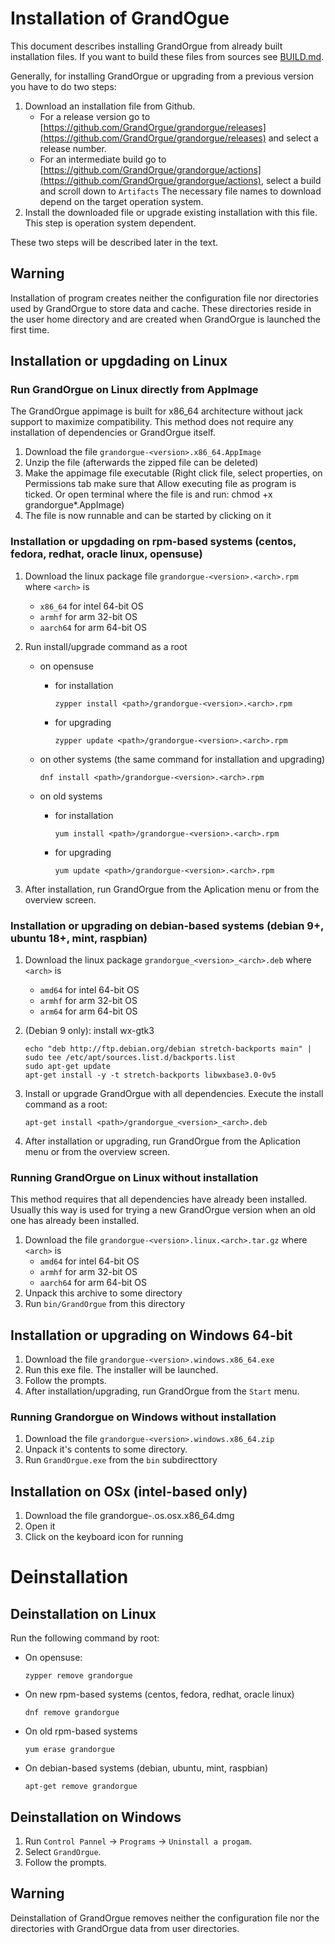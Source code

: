 # Installation of GrandOgue
This document describes installing GrandOrgue from already built installation files. If you want to build these files from sources see [BUILD.md](BUILD.md).

Generally, for installing GrandOrgue or upgrading from a previous version you have to do two steps:

1. Download an installation file from Github.
    * For a release version go to [https://github.com/GrandOrgue/grandorgue/releases](https://github.com/GrandOrgue/grandorgue/releases) and select a release number.
    * For an intermediate build go to [https://github.com/GrandOrgue/grandorgue/actions](https://github.com/GrandOrgue/grandorgue/actions), select a build and scroll down to `Artifacts`
    The necessary file names to download depend on the target operation system.
2. Install the downloaded file or upgrade existing installation with this file. This step is operation system dependent.

These two steps will be described later in the text.

## Warning

Installation of program creates neither the configuration file nor directories used by GrandOrgue to store data and cache. These directories reside in the user home directory and are created when GrandOrgue is launched the first time.

## Installation or upgdading on Linux

### Run GrandOrgue on Linux directly from AppImage
The GrandOrgue appimage is built for x86_64 architecture without jack support to maximize compatibility. This method does not require any installation of dependencies or GrandOrgue itself.

1. Download the file ``grandorgue-<version>.x86_64.AppImage``
2. Unzip the file (afterwards the zipped file can be deleted)
3. Make the appimage file executable (Right click file, select properties, on Permissions tab make sure that Allow executing file as program is ticked. Or open terminal where the file is and run: chmod +x grandorgue*.AppImage)
4. The file is now runnable and can be started by clicking on it

### Installation or upgdading on rpm-based systems (centos, fedora, redhat, oracle linux, opensuse)

1. Download the linux package file ``grandorgue-<version>.<arch>.rpm`` where `<arch>` is

    - `x86_64` for intel 64-bit OS
    - `armhf` for arm 32-bit OS
    - `aarch64` for arm 64-bit OS

2. Run install/upgrade command as a root

    - on opensuse

        - for installation

            ```
            zypper install <path>/grandorgue-<version>.<arch>.rpm
            ```

        - for upgrading

            ```
            zypper update <path>/grandorgue-<version>.<arch>.rpm
            ```

    - on other systems (the same command for installation and upgrading)

        ```
        dnf install <path>/grandorgue-<version>.<arch>.rpm
        ```

    - on old systems

        - for installation

            ```
            yum install <path>/grandorgue-<version>.<arch>.rpm
            ```

        - for upgrading

            ```
            yum update <path>/grandorgue-<version>.<arch>.rpm
            ```

3. After installation, run GrandOrgue from the Aplication menu or from the overview screen.

### Installation or upgrading on debian-based systems (debian 9+, ubuntu 18+, mint, raspbian)

1. Download the linux package ``grandorgue_<version>_<arch>.deb`` where `<arch>` is
    - `amd64` for intel 64-bit OS
    - `armhf` for arm 32-bit OS
    - `arm64` for arm 64-bit OS
2. (Debian 9 only): install wx-gtk3

    ```
    echo "deb http://ftp.debian.org/debian stretch-backports main" | sudo tee /etc/apt/sources.list.d/backports.list
    sudo apt-get update
    apt-get install -y -t stretch-backports libwxbase3.0-0v5
    ```

3. Install or upgrade GrandOrgue with all dependencies. Execute the install command as a root:

    ```
    apt-get install <path>/grandorgue_<version>_<arch>.deb
    ```

4. After installation or upgrading, run GrandOrgue from the Aplication menu or from the overview screen.

### Running GrandOrgue on Linux without installation
This method requires that all dependencies have already been installed. Usually this way is used for trying a new GrandOrgue version when an old one has already been installed.

1. Download the file ``grandorgue-<version>.linux.<arch>.tar.gz`` where `<arch>` is
    - `amd64` for intel 64-bit OS
    - `armhf` for arm 32-bit OS
    - `aarch64` for arm 64-bit OS
2. Unpack this archive to some directory
3. Run ``bin/GrandOrgue`` from this directory

## Installation or upgrading on Windows 64-bit
1. Download the file ``grandorgue-<version>.windows.x86_64.exe``
2. Run this exe file. The installer will be launched.
3. Follow the prompts.
4. After installation/upgrading, run GrandOrgue from the `Start` menu.

### Running Grandorgue on Windows without installation
1. Download the file ``grandorgue-<version>.windows.x86_64.zip``
2. Unpack it's contents to some directory.
3. Run ``GrandOrgue.exe`` from the `bin` subdirecttory

## Installation on OSx (intel-based only)
1. Download the file grandorgue-<version>.os.osx.x86_64.dmg
2. Open it
3. Click on the keyboard icon for running

# Deinstallation

## Deinstallation on Linux

Run the following command by root:

- On opensuse:

    ```
    zypper remove grandorgue
    ```

- On new rpm-based systems (centos, fedora, redhat, oracle linux)

    ```
    dnf remove grandorgue
    ```

- On old rpm-based systems

    ```
    yum erase grandorgue
    ```

- On debian-based systems (debian, ubuntu, mint, raspbian)

    ```
    apt-get remove grandorgue
    ```

## Deinstallation on Windows

1. Run ``Control Pannel`` -> `Programs` -> ``Uninstall a progam``.
2. Select ``GrandOrgue``.
3. Follow the prompts.

## Warning

Deinstallation of GrandOrgue removes neither the configuration file nor the directories with GrandOrgue data from user directories.

